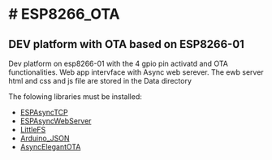 <h1># ESP8266_OTA</h1>
<h2>DEV platform with OTA based on ESP8266-01</h2>
<p>Dev platform on esp8266-01 with the 4 gpio pin activatd and OTA functionalities. Web app intervface with Async web serever. The ewb server html and css and js file are stored in the Data directory</p>
<p>The folowing libraries must be installed:</p>
<ul>
<li><a href="https://github.com/me-no-dev/ESPAsyncTCP">ESPAsyncTCP</a></li>
<li>
<div>
<div><a href="https://github.com/me-no-dev/ESPAsyncWebServer">ESPAsyncWebServer</a></div>
</div>
</li>
<li><a href="https://github.com/earlephilhower/arduino-esp8266littlefs-plugin/releases">LittleFS </a></li>
<li><a href="https://www.arduino.cc/reference/en/libraries/arduino_json/">Arduino_JSON </a></li>
<li><a href="https://github.com/ayushsharma82/AsyncElegantOTA">AsyncElegantOTA</a></li>
</ul>